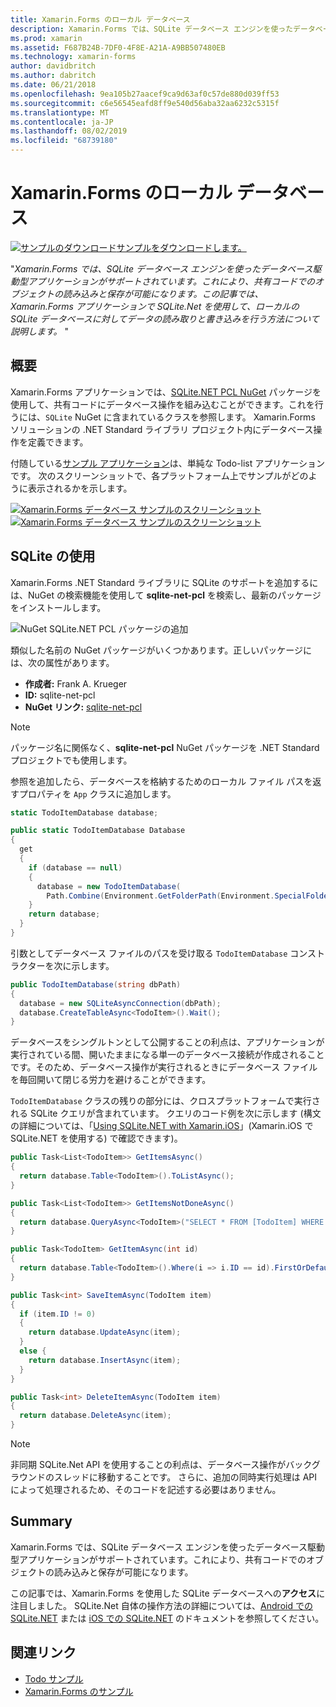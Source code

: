 ```yaml
---
title: Xamarin.Forms のローカル データベース
description: Xamarin.Forms では、SQLite データベース エンジンを使ったデータベース駆動型アプリケーションがサポートされています。これにより、共有コードでのオブジェクトの読み込みと保存が可能になります。 この記事では、Xamarin.Forms アプリケーションで SQLite.Net を使用して、ローカルの SQLite データベースに対してデータの読み取りと書き込みを行う方法について説明します。
ms.prod: xamarin
ms.assetid: F687B24B-7DF0-4F8E-A21A-A9BB507480EB
ms.technology: xamarin-forms
author: davidbritch
ms.author: dabritch
ms.date: 06/21/2018
ms.openlocfilehash: 9ea105b27aacef9ca9d63af0c57de880d039ff53
ms.sourcegitcommit: c6e56545eafd8ff9e540d56aba32aa6232c5315f
ms.translationtype: MT
ms.contentlocale: ja-JP
ms.lasthandoff: 08/02/2019
ms.locfileid: "68739180"
---
```

# <a name="xamarinforms-local-databases"></a>Xamarin.Forms のローカル データベース

[![サンプルのダウンロード](~/media/shared/download.png)サンプルをダウンロードします。](https://docs.microsoft.com/samples/xamarin/xamarin-forms-samples/todo)

"_Xamarin.Forms では、SQLite データベース エンジンを使ったデータベース駆動型アプリケーションがサポートされています。これにより、共有コードでのオブジェクトの読み込みと保存が可能になります。この記事では、Xamarin.Forms アプリケーションで SQLite.Net を使用して、ローカルの SQLite データベースに対してデータの読み取りと書き込みを行う方法について説明します。_ "

## <a name="overview"></a>概要

Xamarin.Forms アプリケーションでは、[SQLite.NET PCL NuGet](https://www.nuget.org/packages/sqlite-net-pcl/) パッケージを使用して、共有コードにデータベース操作を組み込むことができます。これを行うには、`SQLite` NuGet に含まれているクラスを参照します。 Xamarin.Forms ソリューションの .NET Standard ライブラリ プロジェクト内にデータベース操作を定義できます。

付随している[サンプル アプリケーション](https://docs.microsoft.com/samples/xamarin/xamarin-forms-samples/todo)は、単純な Todo-list アプリケーションです。 次のスクリーンショットで、各プラットフォーム上でサンプルがどのように表示されるかを示します。

[![Xamarin.Forms データベース サンプルのスクリーンショット](databases-images/todo-list-sml.png "TodoList の 1 ページ目のスクリーンショット")](databases-images/todo-list.png#lightbox "TodoList の 1 ページ目のスクリーンショット") [![Xamarin.Forms データベース サンプルのスクリーンショット](databases-images/todo-list-sml.png "TodoList の 1 ページ目のスクリーンショット")](databases-images/todo-list.png#lightbox "TodoListの 1 ページ目のスクリーンショット")

<a name="Using_SQLite_with_PCL" />

## <a name="using-sqlite"></a>SQLite の使用

Xamarin.Forms .NET Standard ライブラリに SQLite のサポートを追加するには、NuGet の検索機能を使用して **sqlite-net-pcl** を検索し、最新のパッケージをインストールします。

![NuGet SQLite.NET PCL パッケージの追加](databases-images/vs2017-sqlite-pcl-nuget.png "Add NuGet SQLite.NET PCL パッケージの追加")

類似した名前の NuGet パッケージがいくつかあります。正しいパッケージには、次の属性があります。

- **作成者:** Frank A. Krueger
- **ID:** sqlite-net-pcl
- **NuGet リンク:**  [sqlite-net-pcl](https://www.nuget.org/packages/sqlite-net-pcl/)

> [!NOTE]
> パッケージ名に関係なく、**sqlite-net-pcl** NuGet パッケージを .NET Standard プロジェクトでも使用します。

参照を追加したら、データベースを格納するためのローカル ファイル パスを返すプロパティを `App` クラスに追加します。

```csharp
static TodoItemDatabase database;

public static TodoItemDatabase Database
{
  get
  {
    if (database == null)
    {
      database = new TodoItemDatabase(
        Path.Combine(Environment.GetFolderPath(Environment.SpecialFolder.LocalApplicationData), "TodoSQLite.db3"));
    }
    return database;
  }
}
```

引数としてデータベース ファイルのパスを受け取る `TodoItemDatabase` コンストラクターを次に示します。

```csharp
public TodoItemDatabase(string dbPath)
{
  database = new SQLiteAsyncConnection(dbPath);
  database.CreateTableAsync<TodoItem>().Wait();
}
```

データベースをシングルトンとして公開することの利点は、アプリケーションが実行されている間、開いたままになる単一のデータベース接続が作成されることです。そのため、データベース操作が実行されるときにデータベース ファイルを毎回開いて閉じる労力を避けることができます。

`TodoItemDatabase` クラスの残りの部分には、クロスプラットフォームで実行される SQLite クエリが含まれています。 クエリのコード例を次に示します (構文の詳細については、「[Using SQLite.NET with Xamarin.iOS](~/ios/data-cloud/data/using-sqlite-orm.md)」(Xamarin.iOS で SQLite.NET を使用する) で確認できます)。

```csharp
public Task<List<TodoItem>> GetItemsAsync()
{
  return database.Table<TodoItem>().ToListAsync();
}

public Task<List<TodoItem>> GetItemsNotDoneAsync()
{
  return database.QueryAsync<TodoItem>("SELECT * FROM [TodoItem] WHERE [Done] = 0");
}

public Task<TodoItem> GetItemAsync(int id)
{
  return database.Table<TodoItem>().Where(i => i.ID == id).FirstOrDefaultAsync();
}

public Task<int> SaveItemAsync(TodoItem item)
{
  if (item.ID != 0)
  {
    return database.UpdateAsync(item);
  }
  else {
    return database.InsertAsync(item);
  }
}

public Task<int> DeleteItemAsync(TodoItem item)
{
  return database.DeleteAsync(item);
}
```

> [!NOTE]
> 非同期 SQLite.Net API を使用することの利点は、データベース操作がバックグラウンドのスレッドに移動することです。 さらに、追加の同時実行処理は API によって処理されるため、そのコードを記述する必要はありません。

## <a name="summary"></a>Summary

Xamarin.Forms では、SQLite データベース エンジンを使ったデータベース駆動型アプリケーションがサポートされています。これにより、共有コードでのオブジェクトの読み込みと保存が可能になります。

この記事では、Xamarin.Forms を使用した SQLite データベースへの**アクセス**に注目しました。 SQLite.Net 自体の操作方法の詳細については、[Android での SQLite.NET](~/android/data-cloud/data-access/using-sqlite-orm.md) または [iOS での SQLite.NET](~/ios/data-cloud/data/using-sqlite-orm.md) のドキュメントを参照してください。

## <a name="related-links"></a>関連リンク

- [Todo サンプル](https://docs.microsoft.com/samples/xamarin/xamarin-forms-samples/todo)
- [Xamarin.Forms のサンプル](https://docs.microsoft.com/samples/browse/?products=xamarin&term=Xamarin.Forms)
